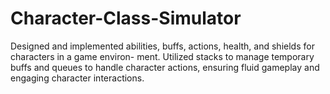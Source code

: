 # Character-Class-Simulator

Designed and implemented abilities, buffs, actions, health, and shields for characters in a game environ- ment. Utilized stacks to manage temporary buffs and queues to handle character actions, ensuring fluid gameplay and engaging character interactions.

